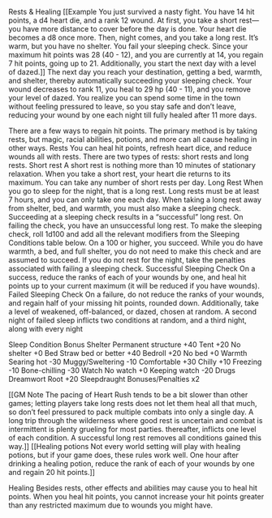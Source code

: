 Rests & Healing
[[Example
You just survived a nasty fight. You have 14 hit points, a d4 heart die, and a rank 12 wound. At first, you take a short rest—you have more distance to cover before the day is done. Your heart die becomes a d8 once more. Then, night comes, and you take a long rest. It’s warm, but you have no shelter. You fail your sleeping check. Since your maximum hit points was 28 (40 - 12), and you are currently at 14, you regain 7 hit points, going up to 21. Additionally, you start the next day with a level of dazed.]]
The next day you reach your destination, getting a bed, warmth, and shelter, thereby automatically succeeding your sleeping check. Your wound decreases to rank 11, you heal to 29 hp (40 - 11), and you remove your level of dazed.
You realize you can spend some time in the town without feeling pressured to leave, so you stay safe and don’t leave, reducing your wound by one each night till fully healed after 11 more days.

There are a few ways to regain hit points. The primary method is by taking rests, but magic, racial abilities, potions, and more can all cause healing in other ways.
Rests
You can heal hit points, refresh heart dice, and reduce wounds all with rests. There are two types of rests: short rests and long rests.
Short rest
A short rest is nothing more than 10 minutes of stationary relaxation. When you take a short rest, your heart die returns to its maximum. You can take any number of short rests per day.
Long Rest
When you go to sleep for the night, that is a long rest. Long rests must be at least 7 hours, and you can only take one each day. When taking a long rest away from shelter, bed, and warmth, you must also make a sleeping check. Succeeding at a sleeping check results in a “successful” long rest. On failing the check, you have an unsuccessful long rest.
To make the sleeping check, roll 1d100 and add all the relevant modifiers from the Sleeping Conditions table below. On a 100 or higher, you succeed.
While you do have warmth, a bed, and full shelter, you do not need to make this check and are assumed to succeed. If you do not rest for the night, take the penalties associated with failing a sleeping check.
Successful Sleeping Check
On a success, reduce the ranks of each of your wounds by one, and heal hit points up to your current maximum (it will be reduced if you have wounds).
Failed Sleeping Check
On a failure, do not reduce the ranks of your wounds, and regain half of your missing hit points, rounded down. Additionally, take a level of weakened, off-balanced, or dazed, chosen at random. A second night of failed sleep inflicts two conditions at random, and a third night, along with every night

Sleep Condition Bonus
Shelter
Permanent structure +40
Tent +20
No shelter +0
Bed
Straw bed or better +40
Bedroll +20
No bed +0
Warmth
Searing hot -30
Muggy/Sweltering -10
Comfortable +30
Chilly +10
Freezing -10
Bone-chilling -30
Watch
No watch +0
Keeping watch -20
Drugs
Dreamwort Root +20
Sleepdraught Bonuses/Penalties x2

[[GM Note
The pacing of Heart Rush tends to be a bit slower than other games; letting players take long rests does not let them heal all that much, so don’t feel pressured to pack multiple combats into only a single day. A long trip through the wilderness where good rest is uncertain and combat is intermittent is plenty grueling for most parties. thereafter, inflicts one level of each condition. A successful long rest removes all conditions gained this way.]]
[[Healing potions
Not every world setting will play with healing potions, but if your game does, these rules work well. One hour after drinking a healing potion, reduce the rank of each of your wounds by one and regain 20 hit points.]]

Healing
Besides rests, other effects and abilities may cause you to heal hit points. When you heal hit points, you cannot increase your hit points greater than any restricted maximum due to wounds you might have.
